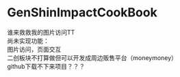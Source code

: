 # GenShinImpactCookBook
谁来救救我的图片访问TT
<br>
尚未实现功能：
<br>
图片访问，页面交互
<br>
二创板块不打算做但可以开发成周边贩售平台（moneymoney）
<br>
github下载不下来项目？？？
